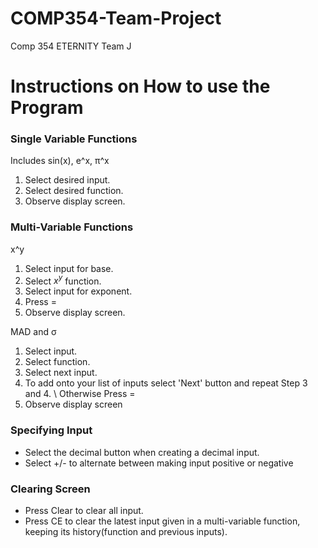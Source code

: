 # COMP354-Team-Project
Comp 354 ETERNITY Team J

# Instructions on How to use the Program

### Single Variable Functions

Includes sin(x), e^x, π^x
1.  Select desired input.
2.  Select desired function.
3.  Observe display screen.

### Multi-Variable Functions

x^y

1. Select input for base.
2. Select $x^y$ function. 
3. Select input for exponent.
4. Press =
5. Observe display screen.

MAD and σ
1. Select input.
2. Select function. 
3. Select next input.
4. To add onto your list of inputs select 'Next' button and repeat Step 3 and 4. \\ Otherwise Press =
5. Observe display screen


### Specifying Input
- Select the decimal button when creating a decimal input.
- Select +/- to alternate between making input positive or negative

### Clearing Screen

- Press Clear to clear all input.
- Press CE to clear the latest input given in a multi-variable function, keeping its history(function and previous inputs).
